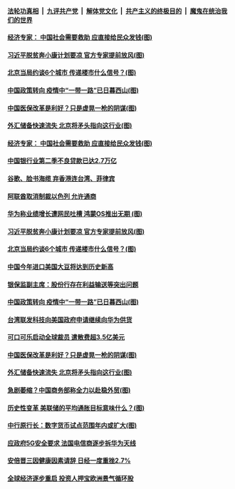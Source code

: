 ####  [法轮功真相](../../../../basic/blob/master/README.md?t=08310731) &nbsp;|&nbsp; [九评共产党](../../../../9ping.md/blob/master/README.md?t=08310731) &nbsp;|&nbsp; [解体党文化](../../../../jtdwh.md/blob/master/README.md?t=08310731)  &nbsp;|&nbsp; [共产主义的终极目的](../../../../gczydzjmd.md/blob/master/README.md?t=08310731) &nbsp;|&nbsp; [魔鬼在统治我们的世界](../../../../mgztzwmdsj.md/blob/master/README.md?t=08310731) 

#### [经济专家： 中国社会需要救助 应直接给民众发钱(图)](../pages/p5/944663.md?t=08310731) 

#### [习近平脱贫奔小康计划要凉 官方专家提前放风(图)](../pages/p5/944560.md?t=08310731) 

#### [北京当局约谈6个城市 传递楼市什么信号？(图)](../pages/p5/944576.md?t=08310731) 

#### [中国政策转向 疫情中“一带一路”已日暮西山(图)](../pages/p5/944556.md?t=08310731) 

#### [中国医保改革是利好？只是虚晃一枪的阴谋(图)](../pages/p5/944498.md?t=08310731) 

#### [外汇储备快速流失 北京将矛头指向这行业(图)](../pages/p5/944470.md?t=08310731) 

#### [经济专家： 中国社会需要救助 应直接给民众发钱(图)](../pages/p5/944663.md?t=08310731) 

#### [中国银行业第二季不良贷款已达2.7万亿](../pages/p5/944659.md?t=08310731) 

#### [谷歌、脸书海缆 弃香港连台湾、菲律宾](../pages/p5/944654.md?t=08310731) 

#### [阿联酋取消制裁以色列 允许通商](../pages/p5/944647.md?t=08310731) 

#### [华为称业绩增长遭网民吐槽 鸿蒙OS推出无期&nbsp;(图)](../pages/p5/944614.md?t=08310731) 

#### [习近平脱贫奔小康计划要凉 官方专家提前放风(图)](../pages/p5/944560.md?t=08310731) 

#### [北京当局约谈6个城市 传递楼市什么信号？(图)](../pages/p5/944576.md?t=08310731) 

#### [中国今年进口美国大豆将达到历史新高](../pages/p5/944573.md?t=08310731) 

#### [银保监副主席：股份行存在利益输送等突出问题](../pages/p5/944557.md?t=08310731) 

#### [中国政策转向 疫情中“一带一路”已日暮西山(图)](../pages/p5/944556.md?t=08310731) 

#### [台湾联发科技向美国政府申请继续向华为供货](../pages/p5/944553.md?t=08310731) 

#### [可口可乐启动全球裁员 遣散费超3.5亿美元](../pages/p5/944552.md?t=08310731) 

#### [中国医保改革是利好？只是虚晃一枪的阴谋(图)](../pages/p5/944498.md?t=08310731) 

#### [外汇储备快速流失 北京将矛头指向这行业(图)](../pages/p5/944470.md?t=08310731) 

#### [急剧萎缩？中国商务部称全力以赴稳外贸(图)](../pages/p5/944465.md?t=08310731) 

#### [历史性变革 美联储的平均通胀目标意味什么？(图)](../pages/p5/944468.md?t=08310731) 

#### [中行原行长：数字货币试点范围年内或扩大(图)](../pages/p5/944458.md?t=08310731) 

#### [应政府5G安全要求 法国电信商逐步拆华为天线](../pages/p5/944449.md?t=08310731) 

#### [安倍晋三因健康因素请辞 日经一度重挫2.7%](../pages/p5/944443.md?t=08310731) 

#### [全球经济逐步重启 投资人押宝欧洲景气循环股](../pages/p5/944442.md?t=08310731) 

